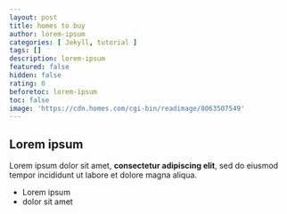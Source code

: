 ```yaml
---
layout: post
title: homes to buy
author: lorem-ipsum
categories: [ Jekyll, tutorial ]
tags: []
description: lorem-ipsum
featured: false
hidden: false
rating: 0
beforetoc: lorem-ipsum
toc: false
image: 'https://cdn.homes.com/cgi-bin/readimage/8063507549'
---
```

## Lorem ipsum

Lorem ipsum dolor sit amet, **consectetur adipiscing elit**, sed do eiusmod tempor incididunt ut labore et dolore magna aliqua.

- Lorem ipsum
- dolor sit amet